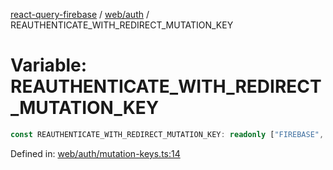 [react-query-firebase](../../../modules.md) / [web/auth](../index.md) / REAUTHENTICATE\_WITH\_REDIRECT\_MUTATION\_KEY

# Variable: REAUTHENTICATE\_WITH\_REDIRECT\_MUTATION\_KEY

```ts
const REAUTHENTICATE_WITH_REDIRECT_MUTATION_KEY: readonly ["FIREBASE", "AUTH", "REAUTHENTICATE_WITH_REDIRECT"];
```

Defined in: [web/auth/mutation-keys.ts:14](https://github.com/vpishuk/react-query-firebase/blob/43c0734068a570cd646254bb366ccd8007f7dfed/web/auth/mutation-keys.ts#L14)
